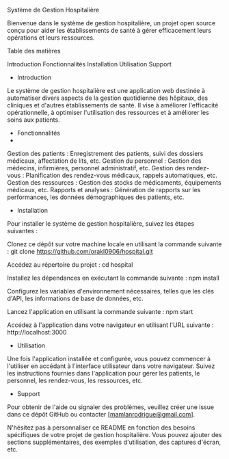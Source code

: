 Système de Gestion Hospitalière

Bienvenue dans le système de gestion hospitalière, un projet open source conçu pour aider les établissements de santé à gérer efficacement leurs opérations et leurs ressources.

Table des matières

  Introduction
  Fonctionnalités
  Installation
  Utilisation
  Support


* Introduction
  
Le système de gestion hospitalière est une application web destinée à automatiser divers aspects de la gestion quotidienne des hôpitaux, des cliniques et d'autres établissements de santé. Il vise à améliorer l'efficacité opérationnelle, à optimiser l'utilisation des ressources et à améliorer les soins aux patients.

* Fonctionnalités
* 
Gestion des patients : Enregistrement des patients, suivi des dossiers médicaux, affectation de lits, etc.
Gestion du personnel : Gestion des médecins, infirmières, personnel administratif, etc.
Gestion des rendez-vous : Planification des rendez-vous médicaux, rappels automatiques, etc.
Gestion des ressources : Gestion des stocks de médicaments, équipements médicaux, etc.
Rapports et analyses : Génération de rapports sur les performances, les données démographiques des patients, etc.

* Installation
  
Pour installer le système de gestion hospitalière, suivez les étapes suivantes :

Clonez ce dépôt sur votre machine locale en utilisant la commande suivante :
 git clone https://github.com/orakl0906/hospital.git

Accédez au répertoire du projet :
 cd hospital

Installez les dépendances en exécutant la commande suivante :
 npm install

Configurez les variables d'environnement nécessaires, telles que les clés d'API, les informations de base de données, etc.

Lancez l'application en utilisant la commande suivante :
 npm start

Accédez à l'application dans votre navigateur en utilisant l'URL suivante :
 http://localhost:3000

* Utilisation
  
Une fois l'application installée et configurée, vous pouvez commencer à l'utiliser en accédant à l'interface utilisateur dans votre navigateur. Suivez les instructions fournies dans l'application pour gérer les patients, le personnel, les rendez-vous, les ressources, etc.

* Support
  
Pour obtenir de l'aide ou signaler des problèmes, veuillez créer une issue dans ce dépôt GitHub ou contacter [mamlanrodrigue@gmail.com].


N'hésitez pas à personnaliser ce README en fonction des besoins spécifiques de votre projet de gestion hospitalière. Vous pouvez ajouter des sections supplémentaires, des exemples d'utilisation, des captures d'écran, etc.
